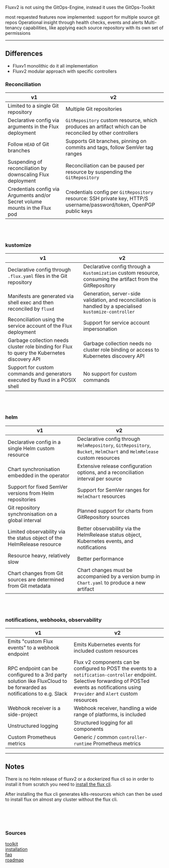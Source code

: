 Fluxv2 is not using the GitOps-Engine, instead it uses the GitOps-Toolkit

most requested features now implemented:
support for multiple source git repos
Operational insight through health checks, events and alerts
Multi-tenancy capabilities, like applying each source repository with its own set of permissions

---
## Differences

- Fluxv1 monolithic do it all implementation
- Fluxv2 modular approach with specific controllers 

### Reconciliation
|v1|v2|
|-|-|
|Limited to a single Git repository|Multiple Git repositories|
|Declarative config via arguments in the Flux deployment|`GitRepository` custom resource, which produces an artifact which can be reconciled by other controllers|
|Follow `HEAD` of Git branches|Supports Git branches, pinning on commits and tags, follow SemVer tag ranges|
|Suspending of reconciliation by downscaling Flux deployment|Reconciliation can be paused per resource by suspending the `GitRepository`|
|Credentials config via Arguments and/or Secret volume mounts in the Flux pod|Credentials config per `GitRepository` resource: SSH private key, HTTP/S username/password/token, OpenPGP public keys|

<br><br>

### kustomize
|v1|v2|
|-|-|
|Declarative config through `.flux.yaml` files in the Git repository|Declarative config through a `Kustomization` custom resource, consuming the artifact from the GitRepository|
|Manifests are generated via shell exec and then reconciled by `fluxd`|Generation, server-side validation, and reconciliation is handled by a specialised `kustomize-controller`|
|Reconciliation using the service account of the Flux deployment|Support for service account impersonation|
|Garbage collection needs cluster role binding for Flux to query the Kubernetes discovery API|Garbage collection needs no cluster role binding or access to Kubernetes discovery API|
|Support for custom commands and generators executed by fluxd in a POSIX shell|No support for custom commands|

<br><br>

### helm
|v1|v2|
|-|-|
|Declarative config in a single Helm custom resource|Declarative config through `HelmRepository`, `GitRepository`, `Bucket`, `HelmChart` and `HelmRelease` custom resources|
|Chart synchronisation embedded in the operator|Extensive release configuration options, and a reconciliation interval per source|
|Support for fixed SemVer versions from Helm repositories|Support for SemVer ranges for `HelmChart` resources|
|Git repository synchronisation on a global interval|Planned support for charts from GitRepository sources|
|Limited observability via the status object of the HelmRelease resource|Better observability via the HelmRelease status object, Kubernetes events, and notifications|
|Resource heavy, relatively slow|Better performance|
|Chart changes from Git sources are determined from Git metadata|Chart changes must be accompanied by a version bump in `Chart.yaml` to produce a new artifact|

<br><br>

### notifications, webhooks, observability

|v1|v2|
|-|-|
|Emits "custom Flux events" to a webhook endpoint|Emits Kubernetes events for included custom resources|
|RPC endpoint can be configured to a 3rd party solution like FluxCloud to be forwarded as notifications to e.g. Slack|Flux v2 components can be configured to POST the events to a `notification-controller` endpoint. Selective forwarding of POSTed events as notifications using `Provider` and `Alert` custom resources|
|Webhook receiver is a side-project|Webhook receiver, handling a wide range of platforms, is included|
|Unstructured logging|Structured logging for all components|
|Custom Prometheus metrics|Generic / common `controller-runtime` Prometheus metrics|
---

## Notes
There is no Helm release of fluxv2 or a dockerized flux cli so in order to install it from scratch you need to [install the flux cli](https://toolkit.fluxcd.io/guides/installation/#install-the-flux-cli).

After installing the flux cli generates k8s-resources which can then be used to install flux on almost any cluster without the flux cli.

<br><br><br>

### Sources
[toolkit](https://toolkit.fluxcd.io/components/)  
[installation](https://toolkit.fluxcd.io/guides/installation/)  
[faq](https://toolkit.fluxcd.io/faq/)  
[roadmap](https://toolkit.fluxcd.io/roadmap/)  